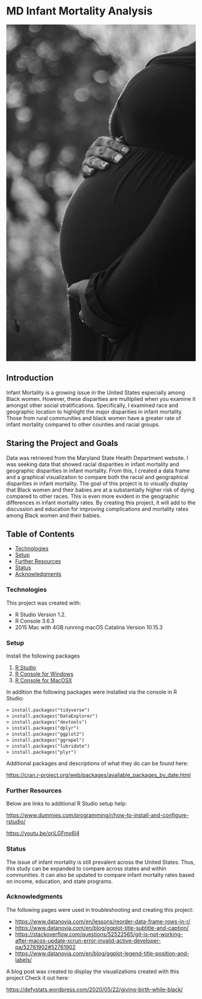 # MD Infant Mortality Analysis

![](Images/taylor-wright-Z-qcLHT0r_M-unsplash.jpg)

## Introduction

Infant Mortality is a growing issue in the United States especially among Black women. However, these disparities are multiplied when you examine it amongst other
social stratifications. Specifically, I examined race and geographic location to highlight the major disparities in infant mortality. Those from rural communities
and black women have a greater rate of infant mortality compared to other counties and racial groups. 


## Staring the Project and Goals

Data was retrieved from the Maryland State Health Department website. I was seeking data that showed racial disparities in infant mortality and geographic
disparities in infant mortality. From this, I created a data frame and a graphical visualization to compare both the racial and geographical disparities in 
infant mortality. The goal of this project is to visually display that Black women and their babies are at a substantially higher risk of dying compared to other
races. This is even more evident in the geographic differences in infant mortality rates. By creating this project, it will add to the discussion and education for 
improving complications and mortality rates among Black women and their babies.


## Table of Contents
* [Technologies](#technologies)
* [Setup](#setup)
* [Further Resources](#further-resources)
* [Status](#status)
* [Acknowledgments](#acknowledgments)



### Technologies
This project was created with:

* R Studio Version 1.2.
* R Console 3.6.3
* 2015 Mac with 4GB running macOS Catalina Version 10.15.3



### Setup
Install the following packages
1. [R Studio](https://rstudio.com/products/rstudio/download/)
2. [R Console for Windows](https://cran.r-project.org/bin/windows/base/)
3. [R Console for MacOSX](https://cran.r-project.org/bin/macosx/)

In addition the following packages were installed via the console in R Studio:

```
> install.packages("tidyverse")
> install.packages("DataExplorer")
> install.packages("devtools")
> install.packages("dplyr")
> install.packages("ggplot2")
> install.packages("ggrepel")
> install.packages("lubridate")
> install.packages("plyr")
```
Additional packages and descriptions of what they do can be found here:

https://cran.r-project.org/web/packages/available_packages_by_date.html



### Further Resources
Below are links to additional R Studio setup help:

https://www.dummies.com/programming/r/how-to-install-and-configure-rstudio/

https://youtu.be/orjLGFmx6l4



### Status
The issue of infant mortality is still prevalent across the United States. Thus, this study can be expanded to compare across states and within communities. 
It can also be updated to compare infant mortalty rates based on income, education, and state programs. 



### Acknowledgments

The following pages were used in troubleshooting and creating this project:

* https://www.datanovia.com/en/lessons/reorder-data-frame-rows-in-r/
* https://www.datanovia.com/en/blog/ggplot-title-subtitle-and-caption/
* https://stackoverflow.com/questions/52522565/git-is-not-working-after-macos-update-xcrun-error-invalid-active-developer-pa/52761902#52761902
* https://www.datanovia.com/en/blog/ggplot-legend-title-position-and-labels/

A blog post was created to display the visualizations created with this project
Check it out here:

https://defystats.wordpress.com/2020/05/22/giving-birth-while-black/
